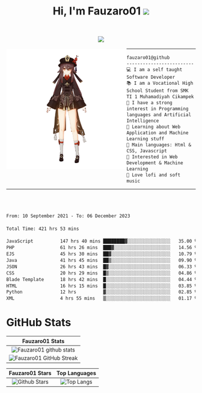 <h1 align="center">
Hi, I'm Fauzaro01
  <img src="https://media.giphy.com/media/hvRJCLFzcasrR4ia7z/giphy.gif" width="30"></h1>
<br/>

<p align="center">
  <a href="https://github.com/DenverCoder1/readme-typing-svg"><img src="https://readme-typing-svg.herokuapp.com?lines=zZz;Full+Stack+Web+Developer;Student;Software%20Develover;Always%20learning%20new%20things&center=true&width=380&height=45"></a>
</p>

<img align="left" src="/assets/icon2.png" alt="Zeen" width="320" height="320" />
<hr>

```
fauzaro01@github
-------------------------
💻 I am a self taught Software Developer
📚 I am a Vocational High School Student from SMK TI 1 Muhamadiyah Cikampek
📝 I have a strong interest in Programming languages and Artificial Intelligence
🌱 Learning about Web Application and Machine Learning stuff
🌟 Main languages: Html & CSS, Javascript
🚩 Interested in Web Development & Machine Learning
🎵 Love lofi and soft music
```

<hr>
<br>
<br>
<div align="left">
<!--START_SECTION:waka-->

```txt
From: 10 September 2021 - To: 06 December 2023

Total Time: 421 hrs 53 mins

JavaScript          147 hrs 40 mins ████████▓░░░░░░░░░░░░░░░░   35.00 %
PHP                 61 hrs 26 mins  ███▓░░░░░░░░░░░░░░░░░░░░░   14.56 %
EJS                 45 hrs 30 mins  ██▓░░░░░░░░░░░░░░░░░░░░░░   10.79 %
Java                41 hrs 45 mins  ██▒░░░░░░░░░░░░░░░░░░░░░░   09.90 %
JSON                26 hrs 43 mins  █▓░░░░░░░░░░░░░░░░░░░░░░░   06.33 %
CSS                 20 hrs 29 mins  █▒░░░░░░░░░░░░░░░░░░░░░░░   04.86 %
Blade Template      18 hrs 42 mins  █░░░░░░░░░░░░░░░░░░░░░░░░   04.44 %
HTML                16 hrs 15 mins  █░░░░░░░░░░░░░░░░░░░░░░░░   03.85 %
Python              12 hrs          ▓░░░░░░░░░░░░░░░░░░░░░░░░   02.85 %
XML                 4 hrs 55 mins   ▒░░░░░░░░░░░░░░░░░░░░░░░░   01.17 %
```

<!--END_SECTION:waka-->
</div>

# GitHub Stats

|                                                            Fauzaro01 Stats                                                            |
| :--------------------------------------------------------------------------------------------------------------------------------------------: |
|        ![Fauzaro01 github stats](https://github-readme-stats.vercel.app/api?username=Fauzaro01&show_icons=true&theme=algolia)        |
|              ![Fauzaro01 GitHub Streak](https://github-readme-streak-stats.herokuapp.com/?user=Fauzaro01&theme=algolia)              |

|                                                                                              Fauzaro01 Stars                                                                                              |                                                           Top Languages                                                           |
| :----------------------------------------------------------------------------------------------------------------------------------------------------------------------------------------------------------------: | :-------------------------------------------------------------------------------------------------------------------------------: |
| ![Github Stars](https://github-readme-stats.vercel.app/api?username=Fauzaro01&show_icons=true&locale=en&count_private=true&hide_rank=true&custom_title=My%20GitHub%20Stats&disable_animations=true&theme=algolia) | ![Top Langs](https://github-readme-stats.vercel.app/api/top-langs/?username=Fauzaro01&langs_count=8&theme=algolia&layout=compact) |

